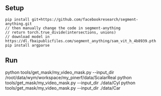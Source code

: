 ## Setup
```
pip install git+https://github.com/facebookresearch/segment-anything.git
// then manually change the code in segment-anything
// return torch.true_divide(intersections, unions)
// download model in https://dl.fbaipublicfiles.com/segment_anything/sam_vit_h_4b8939.pth
pip install argparse 
```

## Run
python tools/get_mask/my_video_mask.py --input_dir /root/data/wym/workspace/my_pinerf/data/ScalarReal
python tools/get_mask/my_video_mask.py --input_dir ./data/Cyl
python tools/get_mask/my_video_mask.py --input_dir ./data/Car
